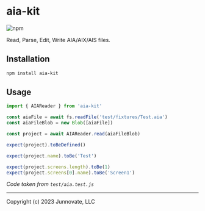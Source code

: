 # aia-kit

![npm](https://img.shields.io/npm/v/aia-kit)

Read, Parse, Edit, Write AIA/AIX/AIS files.

## Installation

```bash
npm install aia-kit
```

## Usage

```javascript
import { AIAReader } from 'aia-kit'

const aiaFile = await fs.readFile('test/fixtures/Test.aia')
const aiaFileBlob = new Blob([aiaFile])

const project = await AIAReader.read(aiaFileBlob)

expect(project).toBeDefined()

expect(project.name).toBe('Test')

expect(project.screens.length).toBe(1)
expect(project.screens[0].name).toBe('Screen1')
```
_Code taken from `test/aia.test.js`_

---

Copyright (c) 2023 Junnovate, LLC
